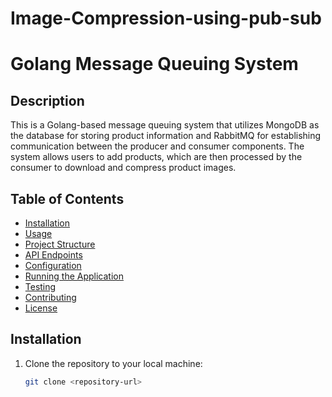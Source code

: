 # Image-Compression-using-pub-sub

# Golang Message Queuing System

## Description

This is a Golang-based message queuing system that utilizes MongoDB as the database for storing product information and RabbitMQ for establishing communication between the producer and consumer components. The system allows users to add products, which are then processed by the consumer to download and compress product images.

## Table of Contents

- [Installation](#installation)
- [Usage](#usage)
- [Project Structure](#project-structure)
- [API Endpoints](#api-endpoints)
- [Configuration](#configuration)
- [Running the Application](#running-the-application)
- [Testing](#testing)
- [Contributing](#contributing)
- [License](#license)

## Installation

1. Clone the repository to your local machine:

   ```bash
   git clone <repository-url>
   
